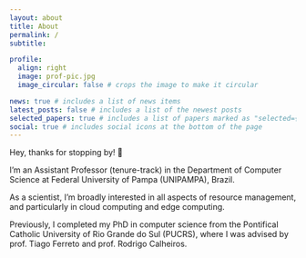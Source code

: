```yaml
---
layout: about
title: About
permalink: /
subtitle: 

profile:
  align: right
  image: prof-pic.jpg
  image_circular: false # crops the image to make it circular

news: true # includes a list of news items
latest_posts: false # includes a list of the newest posts
selected_papers: true # includes a list of papers marked as "selected={true}"
social: true # includes social icons at the bottom of the page
---
```


Hey, thanks for stopping by! 👋

I’m an Assistant Professor (tenure-track) in the Department of Computer Science at Federal University of Pampa (UNIPAMPA), Brazil.

As a scientist, I’m broadly interested in all aspects of resource management, and particularly in cloud computing and edge computing.

Previously, I completed my PhD in computer science from the Pontifical Catholic University of Rio Grande do Sul (PUCRS), where I was advised by prof. Tiago Ferreto and prof. Rodrigo Calheiros.
